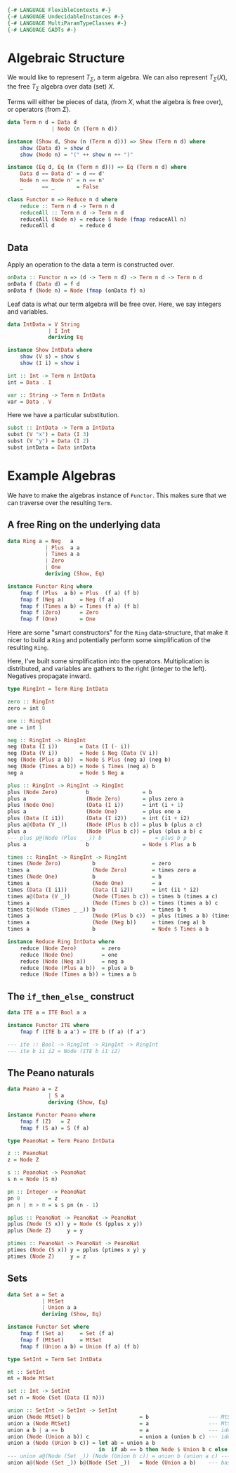 ```haskell
{-# LANGUAGE FlexibleContexts #-}
{-# LANGUAGE UndecidableInstances #-}
{-# LANGUAGE MultiParamTypeClasses #-}
{-# LANGUAGE GADTs #-}
```

Algebraic Structure
===================

We would like to represent $T_{\Sigma}$, a term algebra. We can also represent
$T_{\Sigma}(X)$, the free $T_{\Sigma}$ algebra over data (set) $X$.

Terms will either be pieces of data, (from $X$, what the algebra is free over),
or operators (from $\Sigma$).

```haskell
data Term n d = Data d
              | Node (n (Term n d))

instance (Show d, Show (n (Term n d))) => Show (Term n d) where
    show (Data d) = show d
    show (Node n) = "(" ++ show n ++ ")"

instance (Eq d, Eq (n (Term n d))) => Eq (Term n d) where
    Data d == Data d' = d == d'
    Node n == Node n' = n == n'
    _      == _       = False

class Functor n => Reduce n d where
    reduce :: Term n d -> Term n d
    reduceAll :: Term n d -> Term n d
    reduceAll (Node n) = reduce $ Node (fmap reduceAll n)
    reduceAll d        = reduce d
```

Data
----

Apply an operation to the data a term is constructed over.

```haskell
onData :: Functor n => (d -> Term n d) -> Term n d -> Term n d
onData f (Data d) = f d
onData f (Node n) = Node (fmap (onData f) n)
```

Leaf data is what our term algebra will be free over. Here, we say integers and
variables.

```haskell
data IntData = V String
             | I Int
             deriving Eq

instance Show IntData where
    show (V s) = show s
    show (I i) = show i

int :: Int -> Term n IntData
int = Data . I

var :: String -> Term n IntData
var = Data . V
```

Here we have a particular substitution.

```haskell
subst :: IntData -> Term a IntData
subst (V "x") = Data (I 3)
subst (V "y") = Data (I 2)
subst intData = Data intData
```

Example Algebras
================

We have to make the algebras instance of `Functor`. This makes sure that we can
traverse over the resulting `Term`.

A free Ring on the underlying data
----------------------------------

```haskell
data Ring a = Neg   a
            | Plus  a a
            | Times a a
            | Zero
            | One
            deriving (Show, Eq)

instance Functor Ring where
    fmap f (Plus  a b) = Plus  (f a) (f b)
    fmap f (Neg a)     = Neg (f a)
    fmap f (Times a b) = Times (f a) (f b)
    fmap f (Zero)      = Zero
    fmap f (One)       = One
```

Here are some "smart constructors" for the `Ring` data-structure, that make it
nicer to build a `Ring` and potentially perform some simplification of the
resulting `Ring`.

Here, I've built some simplification into the operators. Multiplication is
distributed, and variables are gathers to the right (integer to the left).
Negatives propagate inward.

```haskell
type RingInt = Term Ring IntData

zero :: RingInt
zero = int 0

one :: RingInt
one = int 1

neg :: RingInt -> RingInt
neg (Data (I i))       = Data (I (- i))
neg (Data (V i))       = Node $ Neg (Data (V i))
neg (Node (Plus a b))  = Node $ Plus (neg a) (neg b)
neg (Node (Times a b)) = Node $ Times (neg a) b
neg a                  = Node $ Neg a

plus :: RingInt -> RingInt -> RingInt
plus (Node Zero)         b                 = b
plus a                   (Node Zero)       = plus zero a
plus (Node One)          (Data (I i))      = int (i + 1)
plus a                   (Node One)        = plus one a
plus (Data (I i1))       (Data (I i2))     = int (i1 + i2)
plus a@(Data (V _))      (Node (Plus b c)) = plus b (plus a c)
plus a                   (Node (Plus b c)) = plus (plus a b) c
--- plus p@(Node (Plus _ _)) b                 = plus b p
plus a                   b                 = Node $ Plus a b

times :: RingInt -> RingInt -> RingInt
times (Node Zero)          b                  = zero
times a                    (Node Zero)        = times zero a
times (Node One)           b                  = b
times a                    (Node One)         = a
times (Data (I i1))        (Data (I i2))      = int (i1 * i2)
times a@(Data (V _))       (Node (Times b c)) = times b (times a c)
times a                    (Node (Times b c)) = times (times a b) c
times t@(Node (Times _ _)) b                  = times b t
times a                    (Node (Plus b c))  = plus (times a b) (times a c)
times a                    (Node (Neg b))     = times (neg a) b
times a                    b                  = Node $ Times a b

instance Reduce Ring IntData where
    reduce (Node Zero)        = zero
    reduce (Node One)         = one
    reduce (Node (Neg a))     = neg a
    reduce (Node (Plus a b))  = plus a b
    reduce (Node (Times a b)) = times a b
```

The `if_then_else_` construct
-----------------------------

```haskell
data ITE a = ITE Bool a a

instance Functor ITE where
    fmap f (ITE b a a') = ITE b (f a) (f a')

--- ite :: Bool -> RingInt -> RingInt -> RingInt
--- ite b i1 i2 = Node (ITE b i1 i2)
```

The Peano naturals
------------------

```haskell
data Peano a = Z
             | S a
             deriving (Show, Eq)

instance Functor Peano where
    fmap f (Z)   = Z
    fmap f (S a) = S (f a)

type PeanoNat = Term Peano IntData

z :: PeanoNat
z = Node Z

s :: PeanoNat -> PeanoNat
s n = Node (S n)

pn :: Integer -> PeanoNat
pn 0         = z
pn n | n > 0 = s $ pn (n - 1)

pplus :: PeanoNat -> PeanoNat -> PeanoNat
pplus (Node (S x)) y = Node (S (pplus x y))
pplus (Node Z)     y = y

ptimes :: PeanoNat -> PeanoNat -> PeanoNat
ptimes (Node (S x)) y = pplus (ptimes x y) y
ptimes (Node Z)     y = z
```

Sets
----

```haskell
data Set a = Set a
           | MtSet
           | Union a a
           deriving (Show, Eq)

instance Functor Set where
    fmap f (Set a)     = Set (f a)
    fmap f (MtSet)     = MtSet
    fmap f (Union a b) = Union (f a) (f b)

type SetInt = Term Set IntData

mt :: SetInt
mt = Node MtSet

set :: Int -> SetInt
set n = Node (Set (Data (I n)))

union :: SetInt -> SetInt -> SetInt
union (Node MtSet) b                      = b                   --- MtSet is left-id
union a (Node MtSet)                      = a                   --- MtSet is right-id
union a b | a == b                        = a                   --- idempotence
union (Node (Union a b)) c                = union a (union b c) --- idempotence
union a (Node (Union b c)) = let ab = union a b
                             in  if ab == b then Node $ Union b c else union ab c
--- union a@(Node (Set _)) (Node (Union b c)) = union b (union a c) --- idempotence
union a@(Node (Set _)) b@(Node (Set _))   = Node (Union a b)    --- base case
```
